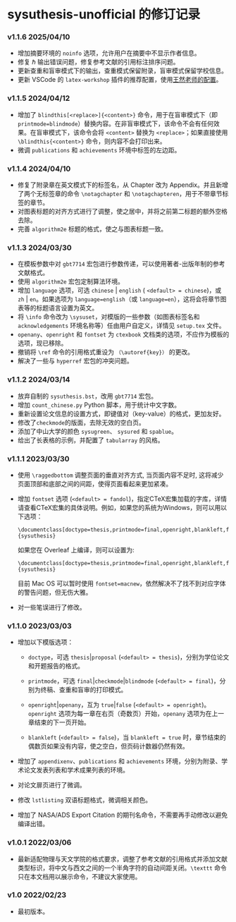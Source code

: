 # sysuthesis-unofficial 的修订记录

### v1.1.6 2025/04/10

- 增加摘要环境的 `noinfo` 选项，允许用户在摘要中不显示作者信息。
- 修复 $\hbar$ 输出错误问题，修复参考文献的引用标注排序问题。
- 更新查重和盲审模式下的输出，查重模式保留附录，盲审模式保留学校信息。
- 更新 VSCode 的 `latex-workshop` 插件的推荐配置，使用[王然老师的配置](https://github.com/OsbertWang/install-latex-guide-zh-cn)。

### v1.1.5 2024/04/12

-   增加了 `blindthis[<replace>]{<content>}` 命令，用于在盲审模式下（即 `printmode=blindmode`）替换内容。在非盲审模式下，该命令不会有任何效果。在盲审模式下，该命令会将 `<content>` 替换为 `<replace>`；如果直接使用 `\blindthis{<content>}` 命令，则内容不会打印出来。
-   微调 `publications` 和 `achievements` 环境中标签的左边距。

### v1.1.4 2024/04/10

-   修复了附录章在英文模式下的标签名，从 Chapter 改为 Appendix。并且新增了两个无标签章的命令 `\notagchapter` 和 `\notagchapteren`，用于不带章节标签的章节。
-   对图表标题的对齐方式进行了调整，使之居中，并将之前第二标题的额外空格去除。
-   完善 `algorithm2e` 标题的格式，使之与图表标题一致。

### v1.1.3 2024/03/30

-   在模板参数中对 `gbt7714` 宏包进行参数传递，可以使用著者-出版年制的参考文献格式。
-   使用 `algorithm2e` 宏包定制算法环境。
-   增加 `language` 选项，可选 `chinese` | `english` ( `<default> = chinese`)，或 `zh` | `en`。如果选项为 `language=english`（或 `language=en`），这将会将章节图表等的标题语言设置为英文。
-   将 `\info` 命令改为 `\sysuset`，对模版的一些参数（如图表标签名和 `acknowledgements` 环境名称等）任由用户自定义，详情见 `setup.tex` 文件。
-   `openany`、`openright` 和 `fontset` 为 `ctexbook` 文档类的选项，不应作为模板的选项，现已移除。
-   撤销将 `\ref` 命令的引用格式重设为 `（\autoref{key}）` 的更改。
-   解决了一些与 `hyperref` 宏包的冲突问题。

### v1.1.2 2024/03/14

-   放弃自制的 `sysuthesis.bst`，改用 `gbt7714` 宏包。
-   增加 `count_chinese.py` Python 脚本，用于统计中文字数。
-   重新设置论文信息的设置方式，即键值对（key-value）的格式，更加友好。
-   修改了`checkmode`的版面，去除无效的空白页。
-   添加了中山大学的颜色 `sysugreen`、 `sysured` 和 `spablue`。
-   给出了长表格的示例，并配置了 `tabularray` 的风格。

### v1.1.1 2023/03/30

-   使用 `\raggedbottom` 调整页面的垂直对齐方式, 当页面内容不足时,
    这将减少页面顶部和底部之间的间距，使得页面看起来更加紧凑。

-   增加 `fontset` 选项 (`<default> = fandol`)，指定CTeX宏集加载的字库，详情请查看CTeX宏集的具体说明。例如，如果您的系统为Windows，则可以用以下选项：

    ``` {.latex language="TeX"}
    \documentclass[doctype=thesis,printmode=final,openright,blankleft,fontset=windows]{sysuthesis}
    ```

    如果您在 Overleaf 上编译，则可以设置为:

    ``` {.latex language="TeX"}
    \documentclass[doctype=thesis,printmode=final,openright,blankleft,fontset=ubuntu]{sysuthesis}
    ```

    目前 Mac OS 可以暂时使用 `fontset=macnew`，依然解决不了找不到对应字体的警告问题，但无伤大雅。

-   对一些笔误进行了修改。

### v1.1.0 2023/03/03

-   增加以下模版选项：

    -   `doctype`，可选 `thesis`\|`proposal` (`<default> = thesis`)，分别为学位论文和开题报告的格式。

    -   `printmode`，可选 `final`\|`checkmode`\|`blindmode`
(`<default> = final`)，分别为终稿、查重和盲审的打印模式。

    -   `openright`\|`openany`，互为 `true`\|`false` (`<default> = openright`)。`openright` 选项为每一章在右页（奇数页）开始，`openany` 选项为在上一章结束的下一页开始。

    -   `blankleft` (`<default> = false`)，当 `blankleft = true` 时，章节结束的偶数页如果没有内容，使之空白，但页码计数器仍然有效。

-   增加了 `appendixenv`、`publications` 和 `achievements` 环境，分别为附录、学术论文发表列表和学术成果列表的环境。

-   对论文扉页进行了微调。

-   修改 `lstlisting` 双语标题格式，微调相关颜色。

-   增加了 NASA/ADS Export Citation 的期刊名命令，不需要再手动修改以避免编译出错。

### v1.0.1 2022/03/06

-   最新适配物理与天文学院的格式要求，调整了参考文献的引用格式并添加文献类型标识，将中文与西文之间的一个半角字符的自动间距关闭。`\texttt` 命令只在本文档用以展示命令，不建议大家使用。

### v1.0 2022/02/23

-   最初版本。